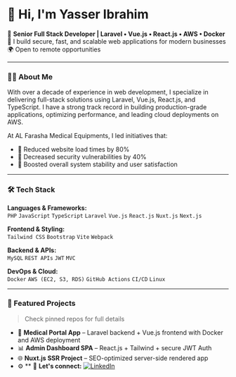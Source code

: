 # 👋 Hi, I'm Yasser Ibrahim

🚀 **Senior Full Stack Developer | Laravel • Vue.js • React.js • AWS • Docker**  
🔧 I build secure, fast, and scalable web applications for modern businesses  
🌍 Open to remote opportunities

---

### 👨‍💻 About Me

With over a decade of experience in web development, I specialize in delivering full-stack solutions using Laravel, Vue.js, React.js, and TypeScript. I have a strong track record in building production-grade applications, optimizing performance, and leading cloud deployments on AWS.

At AL Farasha Medical Equipments, I led initiatives that:
- 🔹 Reduced website load times by 80%
- 🔹 Decreased security vulnerabilities by 40%
- 🔹 Boosted overall system stability and user satisfaction

---

### 🛠️ Tech Stack

**Languages & Frameworks:**  
`PHP` `JavaScript` `TypeScript` `Laravel` `Vue.js` `React.js` `Nuxt.js` `Next.js`

**Frontend & Styling:**  
`Tailwind CSS` `Bootstrap` `Vite` `Webpack`

**Backend & APIs:**  
`MySQL` `REST APIs` `JWT` `MVC`

**DevOps & Cloud:**  
`Docker` `AWS (EC2, S3, RDS)` `GitHub Actions` `CI/CD` `Linux`

---

### 📌 Featured Projects

> Check pinned repos for full details

- 🏥 **Medical Portal App** – Laravel backend + Vue.js frontend with Docker and AWS deployment  
- 📊 **Admin Dashboard SPA** – React.js + Tailwind + secure JWT Auth  
- 🌐 **Nuxt.js SSR Project** – SEO-optimized server-side rendered app  
- ⚙️ **
🔗 **Let's connect:** [![LinkedIn](https://img.shields.io/badge/LinkedIn-0077B5?style=flat&logo=linkedin&logoColor=white)](https://www.linkedin.com/in/yasser-fathi-mba/)
